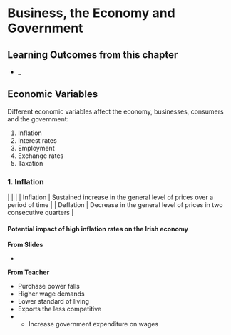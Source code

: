 # Business, the Economy and Government

## Learning Outcomes from this chapter

- _

## Economic Variables

Different economic variables affect the economy, businesses, consumers and the government:

1. Inflation
2. Interest rates
3. Employment
4. Exchange rates
5. Taxation

### 1. Inflation

| | |
| Inflation | Sustained increase in the general level of prices over a period of time |
| Deflation | Decrease in the general level of prices in two consecutive quarters |

#### Potential impact of high inflation rates on the Irish economy

**From Slides**

- 

**From Teacher**

- Purchase power falls
- Higher wage demands
- Lower standard of living
- Exports the less competitive
- * Increase government expenditure on wages

